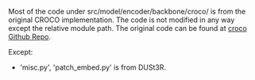 Most of the code under src/model/encoder/backbone/croco/ is from the original CROCO implementation. 
The code is not modified in any way except the relative module path. 
The original code can be found at [croco Github Repo](https://github.com/naver/croco/tree/743ee71a2a9bf57cea6832a9064a70a0597fcfcb/models).


Except:
- 'misc.py', 'patch_embed.py' is from DUSt3R.